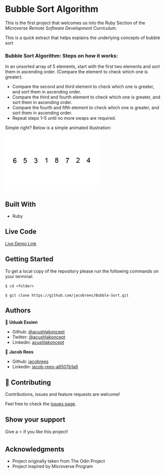 # Bubble Sort Algorithm

This is the first project that welcomes us into the Ruby Section of the *Microverse Remote Software Development Curriculum*.

This is a quick extract that helps explains the underlying concepts of bubble sort

### Bubble Sort Algorithm: Steps on how it works:
In an unsorted array of 5 elements, start with the first two elements and sort them in ascending order. (Compare the element to check which one is greater).

- Compare the second and third element to check which one is greater, and sort them in ascending order.
- Compare the third and fourth element to check which one is greater, and sort them in ascending order.
- Compare the fourth and fifth element to check which one is greater, and sort them in ascending order.
- Repeat steps 1–5 until no more swaps are required.

Simple right? Below is a simple animated illustration:

![screenshot](./imgs/illustration.gif)

## Built With

- Ruby

## Live Code
[Live Demo Link](https://repl.it/@Acushla/Bubble-Sort-7#uduak_bubblesort.rb)


## Getting Started

To get a local copy of the repository please run the following commands on your terminal:

```
$ cd <folder>
```

```
$ git clone https://github.com/jacobrees/Bubble-Sort.git
```

## Authors

👤 **Uduak Essien**

- Github: [@acushlakoncept](https://github.com/acushlakoncept/)
- Twitter: [@acushlakoncept](https://twitter.com/acushlakoncept)
- Linkedin: [acushlakoncept](https://www.linkedin.com/in/acushlakoncept/)

👤 **Jacob Rees**

- Github: [jacobrees](https://github.com/jacobrees)
- Linkedin: [jacob-rees-a6507b1a6](https://www.linkedin.com/in/jacob-rees-a6507b1a6/)


## 🤝 Contributing

Contributions, issues and feature requests are welcome!

Feel free to check the [issues page](https://github.com/jacobrees/Bubble-Sort/issues).


## Show your support

Give a ⭐️ if you like this project!


## Acknowledgments

- Project originally taken from The Odin Project
- Project inspired by Microverse Program
